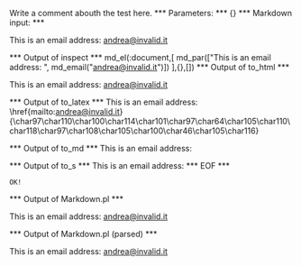 Write a comment abouth the test here.
*** Parameters: ***
{}
*** Markdown input: ***


This is an email address: <andrea@invalid.it>
	
*** Output of inspect ***
md_el(:document,[
	md_par(["This is an email address: ", md_email("andrea@invalid.it")])
],{},[])
*** Output of to_html ***

<p>This is an email address: <a href='mailto:andrea@invalid.it'>&#097;&#110;&#100;&#114;&#101;&#097;&#064;&#105;&#110;&#118;&#097;&#108;&#105;&#100;&#046;&#105;&#116;</a></p>

*** Output of to_latex ***
This is an email address: \href{mailto:andrea@invalid.it}{\char97\char110\char100\char114\char101\char97\char64\char105\char110\char118\char97\char108\char105\char100\char46\char105\char116}


*** Output of to_md ***
This is an email address:


*** Output of to_s ***
This is an email address: 
*** EOF ***



	OK!



*** Output of Markdown.pl ***
<p>This is an email address: <a href="&#x6D;&#x61;&#105;&#x6C;t&#111;:&#97;&#110;&#100;&#x72;&#x65;&#97;&#64;i&#x6E;&#118;&#97;&#108;&#x69;&#x64;&#46;&#105;&#116;">&#97;&#110;&#100;&#x72;&#x65;&#97;&#64;i&#x6E;&#118;&#97;&#108;&#x69;&#x64;&#46;&#105;&#116;</a></p>

*** Output of Markdown.pl (parsed) ***
<p>This is an email address: <a href='&amp;#x6D;&amp;#x61;&amp;#105;&amp;#x6C;t&amp;#111;:&amp;#97;&amp;#110;&amp;#100;&amp;#x72;&amp;#x65;&amp;#97;&amp;#64;i&amp;#x6E;&amp;#118;&amp;#97;&amp;#108;&amp;#x69;&amp;#x64;&amp;#46;&amp;#105;&amp;#116;'>&#97;&#110;&#100;&#x72;&#x65;&#97;&#64;i&#x6E;&#118;&#97;&#108;&#x69;&#x64;&#46;&#105;&#116;</a
   ></p
 >